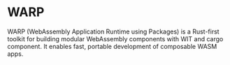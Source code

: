 # WARP
WARP (WebAssembly Application Runtime using Packages) is a Rust-first toolkit for building modular WebAssembly components with WIT and cargo component. It enables fast, portable development of composable WASM apps.
